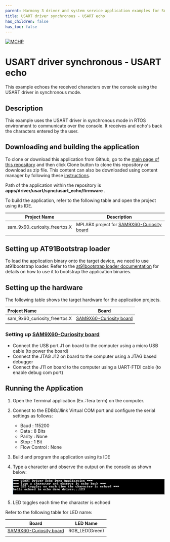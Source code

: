 ```yaml
---
parent: Harmony 3 driver and system service application examples for SAM 9X60 family
title: USART driver synchronous - USART echo 
has_children: false
has_toc: false
---
```


[![MCHP](https://www.microchip.com/ResourcePackages/Microchip/assets/dist/images/logo.png)](https://www.microchip.com)

# USART driver synchronous - USART echo

This example echoes the received characters over the console using the USART driver in synchronous mode.

## Description

This example uses the USART driver in synchronous mode in RTOS environment to communicate over the console. It receives and echo's back the characters entered by the user.

## Downloading and building the application

To clone or download this application from Github, go to the [main page of this repository](https://github.com/Microchip-MPLAB-Harmony/core_apps_sam_9x60) and then click Clone button to clone this repository or download as zip file.
This content can also be downloaded using content manager by following these [instructions](https://github.com/Microchip-MPLAB-Harmony/contentmanager/wiki).

Path of the application within the repository is **apps/driver/usart/sync/usart_echo/firmware** .

To build the application, refer to the following table and open the project using its IDE.

| Project Name      | Description                                    |
| ----------------- | ---------------------------------------------- |
| sam_9x60_curiosity_freertos.X | MPLABX project for [SAM9X60-Curiosity board](https://www.microchip.com/en-us/development-tool/EV40E67A) |
|||

## Setting up AT91Bootstrap loader

To load the application binary onto the target device, we need to use at91bootstrap loader. Refer to the [at91bootstrap loader documentation](../../../../docs/readme_bootstrap.md) for details on how to use it to bootstrap the application binaries.

## Setting up the hardware

The following table shows the target hardware for the application projects.

| Project Name| Board|
|:---------|:---------:|
| sam_9x60_curiosity_freertos.X | [SAM9X60-Curiosity board](https://www.microchip.com/en-us/development-tool/EV40E67A) |
|||

### Setting up [SAM9X60-Curiosity board](https://www.microchip.com/en-us/development-tool/EV40E67A)

- Connect the USB port J1 on board to the computer using a micro USB cable (to power the board)
- Connect the JTAG J12 on board to the computer using a JTAG based debugger
- Connect the J11 on board to the computer using a UART-FTDI cable (to enable debug com port)

## Running the Application

1. Open the Terminal application (Ex.:Tera term) on the computer.
2. Connect to the EDBG/Jlink Virtual COM port and configure the serial settings as follows:
    - Baud : 115200
    - Data : 8 Bits
    - Parity : None
    - Stop : 1 Bit
    - Flow Control : None
3. Build and program the application using its IDE
4. Type a character and observe the output on the console as shown below:

    ![output_async_usart_echo](images/output_sync_usart_echo.png)

5. LED toggles each time the character is echoed

Refer to the following table for LED name:

| Board | LED Name |
| ----- | -------- |
|  [SAM9X60-Curiosity board](https://www.microchip.com/en-us/development-tool/EV40E67A)  | RGB_LED(Green) |
|||

